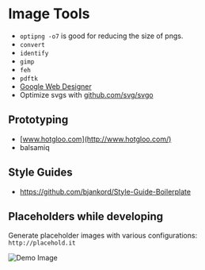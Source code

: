 # Image Tools

* `optipng -o7` is good for reducing the size of pngs.
* `convert`
* `identify`
* `gimp`
* `feh`
* `pdftk`
* [Google Web Designer](http://www.google.com/webdesigner)
* Optimize svgs with [github.com/svg/svgo](https://github.com/svg/svgo)

## Prototyping

* [www.hotgloo.com](http://www.hotgloo.com/)
* balsamiq

## Style Guides

* https://github.com/bjankord/Style-Guide-Boilerplate

## Placeholders while developing

Generate placeholder images with various configurations: `http://placehold.it`

![Demo Image](http://placehold.it/100x100?text=demo+image)
